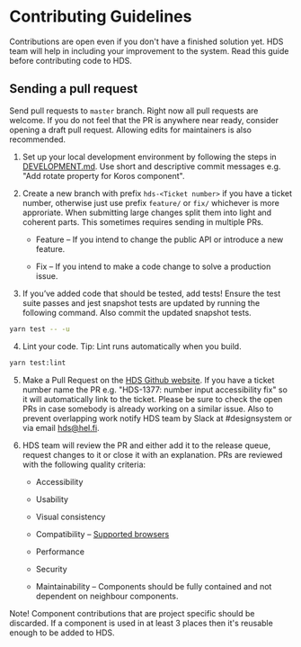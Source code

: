# Contributing Guidelines

Contributions are open even if you don't have a finished solution yet. HDS team will help in including your improvement to the system. Read this guide before contributing code to HDS.

## Sending a pull request

Send pull requests to `master` branch. Right now all pull requests are welcome. If you do not feel that the PR is anywhere near ready, consider opening a draft pull request. Allowing edits for maintainers is also recommended.

1. Set up your local development environment by following the steps in [DEVELOPMENT.md](/DEVELOPMENT.md). Use short and descriptive commit messages e.g. "Add rotate property for Koros component".

2. Create a new branch with prefix `hds-<Ticket number>` if you have a ticket number, otherwise just use prefix `feature/` or `fix/` whichever is more approriate. When submitting large changes split them into light and coherent parts. This sometimes requires sending in multiple PRs.

    * Feature – If you intend to change the public API or introduce a new feature.

    * Fix – If you intend to make a code change to solve a production issue.

3. If you’ve added code that should be tested, add tests! Ensure the test suite passes and jest snapshot tests are updated by running the following command. Also commit the updated snapshot tests.

```bash
yarn test -- -u
```

4. Lint your code. Tip: Lint runs automatically when you build.

```bash
yarn test:lint
```

5. Make a Pull Request on the [HDS Github website](https://github.com/City-of-Helsinki/helsinki-design-system/pulls). If you have a ticket number name the PR e.g. "HDS-1377: number input accessibility fix" so it will automatically link to the ticket. Please be sure to check the open PRs in case somebody is already working on a similar issue. Also to prevent overlapping work notify HDS team by Slack at #designsystem or via email hds@hel.fi.

6. HDS team will review the PR and either add it to the release queue, request changes to it or close it with an explanation. PRs are reviewed with the following quality criteria:

    * Accessibility

    * Usability

    * Visual consistency

    * Compatibility – [Supported browsers](/packages/react/README.md)

    * Performance

    * Security

    * Maintainability – Components should be fully contained and not dependent on neighbour components.

Note! Component contributions that are project specific should be discarded. If a component is used in at least 3 places then it's reusable enough to be added to HDS.

